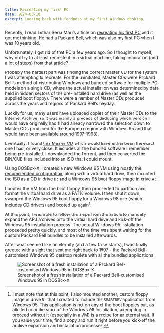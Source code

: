 ```yaml
---
title: Recreating my first PC
date: 2024-03-10
excerpt: Looking back with fondness at my first Windows desktop.
---
```


Recently, I read Lothar Serra Mari’s article on [recreating his first PC](https://fabulous.systems/posts/2022/12/virtual-archaeology-recreating-my-first-computer/) and it got me thinking. He had a Packard Bell, which was also my first PC when I was 10 years old.

Unfortunately, I got rid of that PC a few years ago. So I thought to myself, why not try to at least recreate it in a virtual machine, taking inspiration (and a lot of steps) from that article?

Probably the hardest part was finding the correct Master CD for the system I was attempting to recreate. For the uninitiated, Master CDs were Packard Bell’s method of distributing Windows and bundled software for multiple PC models on a single CD, where the actual installation was determined by data held in hidden sectors of the pre-installed hard drive (as well as the supplied boot floppy). There were a number of Master CDs produced across the years and regions of Packard Bell’s heyday.

Luckily for us, many users have uploaded copies of their Master CDs to the Internet Archive, so it was mainly a process of deducing which version I would have originally had (I had already narrowed the selection down to Master CDs produced for the European region with Windows 95 and that would have been available around 1997-1998).

Eventually, I found [this Master CD](https://archive.org/details/packard-bell-master-cd) which would have either been the exact one I had, or very close. It includes all the bundled software I remember being pre-installed. I downloaded the Torrent, and then converted the BIN/CUE files included into an ISO that I could mount.

Using DOSBox-X, I created a new Windows 95 VM using mostly the [recommended configuration](https://dosbox-x.com/wiki/Guide%3AInstalling-Windows-95), along with a virtual hard drive, then mounted the ISO as a CD in drive `D:` and a Windows 95 boot floppy image in drive `A:`.

I booted the VM from the boot floppy, then proceeded to partition and format the virtual hard drive as a FAT16 volume. I then shut it down, swapped the Windows 95 boot floppy for a Windows 98 one (which includes CD drivers) and booted up again[^1].

At this point, I was able to follow the steps from the article to manually expand the ARJ archives onto the virtual hard drive and kick-off the Windows 95 installation process. The actual Windows 95 installation proceeded pretty quickly, and most of the time was spent waiting for the custom Packard Bell bundles to be installed afterwards.

After what seemed like an eternity (and a few false starts), I was finally greeted with a sight that sent me right back to 1997 - the Packard Bell-customised Windows 95 desktop replete with all the bundled applications.

<figure>
  <picture>
    <source srcset="/images/blog/packard-bell-windows-95-in-dosbox-x.webp" type="image/webp">
    <img src="/images/blog/packard-bell-windows-95-in-dosbox-x.png" alt="Screenshot of a fresh installation of a Packard Bell-customised Windows 95 in DOSBox-X">
  </picture>
  <figcaption>Screenshot of a fresh installation of a Packard Bell-customised Windows 95 in DOSBox-X</figcaption>
</figure>

[^1]: I must note that at this point, I also mounted another, custom floppy image in drive `B:` that I created to include the `SMARTDRV` application from Windows 95. This application is not on any of the boot floppies but, as alluded to at the start of the Windows 95 installation, attempting to proceed without it (especially in a VM) is a recipe for an eternal wait. If you value your time, find a copy and run it right before you kick-off the archive expansion and installation processes.
